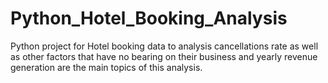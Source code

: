 # Python_Hotel_Booking_Analysis
Python project for Hotel booking data to analysis cancellations rate as well as other factors that have no bearing on their business and yearly revenue generation are the main topics of this analysis.
